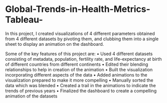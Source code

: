 # Global-Trends-in-Health-Metrics-Tableau-
In this project, I created visualizations of 4 different parameters obtained from 4 different datasets by pivoting them, and clubbing them into a single sheet to display an animation on the dashboard.

Some of the key features of this project are: • Used 4 different datasets consisting of metadata, population, fertility rate, and life-expectancy at birth of different countries from different continents • Edited their blending relationships to help in creation of the animation • Built the visualization incorporating different aspects of the data • Added animations to the visualization prepared to make it more compelling • Manually sorted the data which was blended • Created a trail in the animations to indicate the trends of previous years • Finalized the dashboard to create a compelling animation of the datasets
